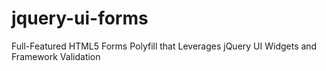 jquery-ui-forms
===============

Full-Featured HTML5 Forms Polyfill that Leverages jQuery UI Widgets and Framework Validation
